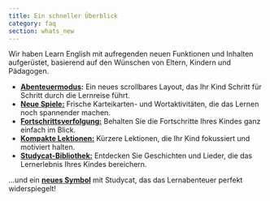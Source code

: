 ```yaml
---
title: Ein schneller Überblick
category: faq
section: whats_new
---
```

Wir haben Learn English mit aufregenden neuen Funktionen und Inhalten aufgerüstet, basierend auf den Wünschen von Eltern, Kindern und Pädagogen.


* **[Abenteuermodus](https://help.studycat.com/hc/en-us/articles/40395054430233):** Ein neues scrollbares Layout, das Ihr Kind Schritt für Schritt durch die Lernreise führt.
* [**Neue Spiele:**](https://help.studycat.com/hc/en-us/articles/40396868059161) Frische Karteikarten- und Wortaktivitäten, die das Lernen noch spannender machen.
* [**Fortschrittsverfolgung:**](https://help.studycat.com/hc/en-us/articles/40392093954585) Behalten Sie die Fortschritte Ihres Kindes ganz einfach im Blick.
* [**Kompakte Lektionen:**](https://help.studycat.com/hc/en-us/articles/40395054430233) Kürzere Lektionen, die Ihr Kind fokussiert und motiviert halten.
* [**Studycat-Bibliothek:**](https://help.studycat.com/hc/en-us/articles/40392018677401) Entdecken Sie Geschichten und Lieder, die das Lernerlebnis Ihres Kindes bereichern.


...und ein [**neues Symbol**](https://help.studycat.com/hc/en-us/articles/40378210072217) mit Studycat, das das Lernabenteuer perfekt widerspiegelt!